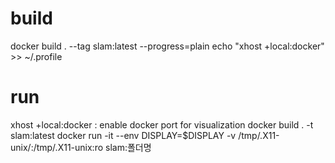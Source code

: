 # build
docker build . --tag slam:latest --progress=plain
echo "xhost +local:docker" >> ~/.profile

# run
xhost +local:docker : enable docker port for visualization
docker build . -t slam:latest
docker run -it --env DISPLAY=$DISPLAY -v /tmp/.X11-unix/:/tmp/.X11-unix:ro slam:폴더명